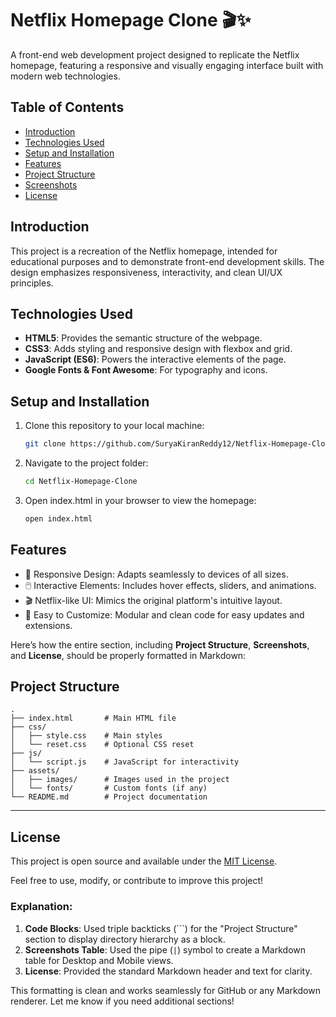 # Netflix Homepage Clone 🎬✨

A front-end web development project designed to replicate the Netflix homepage, featuring a responsive and visually engaging interface built with modern web technologies.

## Table of Contents

- [Introduction](#introduction)
- [Technologies Used](#technologies-used)
- [Setup and Installation](#setup-and-installation)
- [Features](#features)
- [Project Structure](#project-structure)
- [Screenshots](#screenshots)
- [License](#license)

## Introduction

This project is a recreation of the Netflix homepage, intended for educational purposes and to demonstrate front-end development skills. The design emphasizes responsiveness, interactivity, and clean UI/UX principles.

## Technologies Used

- **HTML5**: Provides the semantic structure of the webpage.
- **CSS3**: Adds styling and responsive design with flexbox and grid.
- **JavaScript (ES6)**: Powers the interactive elements of the page.
- **Google Fonts & Font Awesome**: For typography and icons.

## Setup and Installation

1. Clone this repository to your local machine:
   ```bash
   git clone https://github.com/SuryaKiranReddy12/Netflix-Homepage-Clone.git

2. Navigate to the project folder:
   ```bash
   cd Netflix-Homepage-Clone

3. Open index.html in your browser to view the homepage:
   ```bash
   open index.html
## Features
- 🎨 Responsive Design: Adapts seamlessly to devices of all sizes.
- 🖱️ Interactive Elements: Includes hover effects, sliders, and animations.
- 🎬 Netflix-like UI: Mimics the original platform's intuitive layout.
- 🔧 Easy to Customize: Modular and clean code for easy updates and extensions.

Here’s how the entire section, including **Project Structure**, **Screenshots**, and **License**, should be properly formatted in Markdown:

## Project Structure

```
.
├── index.html       # Main HTML file
├── css/
│   ├── style.css    # Main styles
│   └── reset.css    # Optional CSS reset
├── js/
│   └── script.js    # JavaScript for interactivity
├── assets/
│   ├── images/      # Images used in the project
│   └── fonts/       # Custom fonts (if any)
└── README.md        # Project documentation
```

---

## License

This project is open source and available under the [MIT License](LICENSE).

Feel free to use, modify, or contribute to improve this project!

### Explanation:
1. **Code Blocks**: Used triple backticks (```) for the "Project Structure" section to display directory hierarchy as a block.
2. **Screenshots Table**: Used the pipe (`|`) symbol to create a Markdown table for Desktop and Mobile views.
3. **License**: Provided the standard Markdown header and text for clarity.

This formatting is clean and works seamlessly for GitHub or any Markdown renderer. Let me know if you need additional sections!
